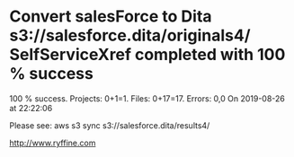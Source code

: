 # Convert salesForce to Dita s3://salesforce.dita/originals4/ SelfServiceXref completed with 100 % success

100 % success. Projects: 0+1=1.  Files: 0+17=17. Errors: 0,0  On 2019-08-26 at 22:22:06



Please see: aws s3 sync s3://salesforce.dita/results4/

http://www.ryffine.com
